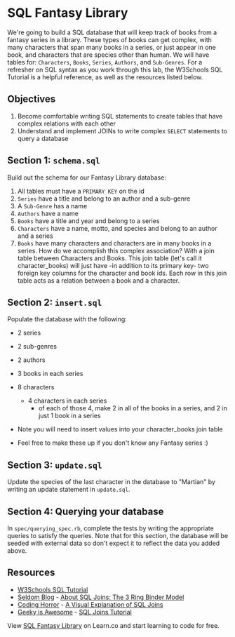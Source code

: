 # SQL Fantasy Library

We're going to build a SQL database that will keep track of books from a fantasy series in a library. These types of books can get complex, with many characters that span many books in a series, or just appear in one book, and characters that are species other than human. We will have tables for: `Characters`, `Books`, `Series`, `Authors`, and `Sub-Genres`. For a refresher on SQL syntax as you work through this lab, the W3Schools SQL Tutorial is a helpful reference, as well as the resources listed below.

## Objectives

1. Become comfortable writing SQL statements to create tables that have complex relations with each other
2. Understand and implement JOINs to write complex `SELECT` statements to query a database

## Section 1: `schema.sql`

Build out the schema for our Fantasy Library database:

1. All tables must have a `PRIMARY KEY` on the id
2. `Series` have a title and belong to an author and a sub-genre
3. A `Sub-Genre` has a name
4. `Authors` have a name
5. `Books` have a title and year and belong to a series
6. `Characters` have a name, motto, and species and belong to an author and a series
7. `Books` have many characters and characters are in many books in a series. How do we accomplish this complex association? With a join table between Characters and Books. This join table (let's call it character_books) will just have -in addition to its primary key- two foreign key columns for the character and book ids. Each row in this join table acts as a relation between a book and a character.

## Section 2: `insert.sql`

Populate the database with the following:

* 2 series
* 2 sub-genres
* 2 authors
* 3 books in each series
* 8 characters
  * 4 characters in each series
    * of each of those 4, make 2 in all of the books in a series, and 2 in just 1 book in a series
* Note you will need to insert values into your character_books join table

* Feel free to make these up if you don't know any Fantasy series :)

## Section 3: `update.sql`

Update the species of the last character in the database to "Martian" by writing an update statement in `update.sql`.

## Section 4: Querying your database

In `spec/querying_spec.rb`, complete the tests by writing the appropriate queries to satisfy the queries. Note that for this section, the database will be seeded with external data so don't expect it to reflect the data you added above.

## Resources
* [W3Schools SQL Tutorial](http://www.w3schools.com/sql/)
* [Seldom Blog](http://blog.seldomatt.com/) - [About SQL Joins: The 3 Ring Binder Model](http://blog.seldomatt.com/blog/2012/10/17/about-sql-joins-the-3-ring-binder-model/)
* [Coding Horror](http://blog.codinghorror.com/) - [A Visual Explanation of SQL Joins](http://blog.codinghorror.com/a-visual-explanation-of-sql-joins/)
* [Geeky is Awesome](http://geekyisawesome.blogspot.com/) - [SQL Joins Tutorial](http://geekyisawesome.blogspot.com/2011/03/sql-joins-tutorial.html)

<p data-visibility='hidden'>View <a href='https://learn.co/lessons/sql-library-lab' title='SQL Fantasy Library'>SQL Fantasy Library</a> on Learn.co and start learning to code for free.</p>
